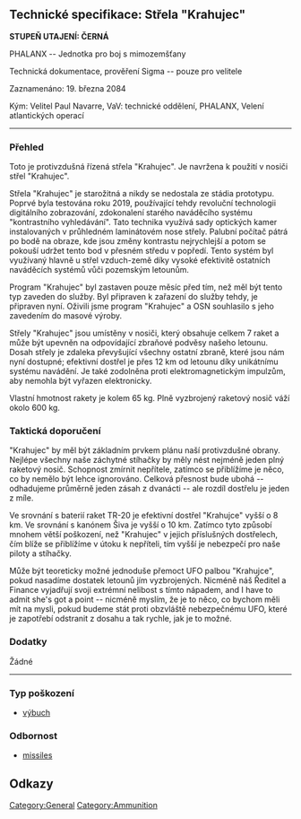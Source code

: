 ## Technické specifikace: Střela "Krahujec"

**STUPEŇ UTAJENÍ: ČERNÁ**

PHALANX -- Jednotka pro boj s mimozemšťany

Technická dokumentace, prověření Sigma -- pouze pro velitele

Zaznamenáno: 19. března 2084

Kým: Velitel Paul Navarre, VaV: technické oddělení, PHALANX, Velení
atlantických operací

------------------------------------------------------------------------

### Přehled

Toto je protivzdušná řízená střela "Krahujec". Je navržena k použití v
nosiči střel "Krahujec".

Střela "Krahujec" je starožitná a nikdy se nedostala ze stádia
prototypu. Poprvé byla testována roku 2019, používající tehdy revoluční
technologii digitálního zobrazování, zdokonalení starého naváděcího
systému "kontrastního vyhledávání". Tato technika využívá sady optických
kamer instalovaných v průhledném laminátovém nose střely. Palubní
počítač pátrá po bodě na obraze, kde jsou změny kontrastu nejrychlejší a
potom se pokouší udržet tento bod v přesném středu v popředí. Tento
systém byl využívaný hlavně u střel vzduch-země díky vysoké efektivitě
ostatních naváděcích systémů vůči pozemským letounům.

Program "Krahujec" byl zastaven pouze měsíc před tím, než měl být tento
typ zaveden do služby. Byl připraven k zařazení do služby tehdy, je
připraven nyní. Oživili jsme program "Krahujec" a OSN souhlasilo s jeho
zavedením do masové výroby.

Střely "Krahujec" jsou umístěny v nosiči, který obsahuje celkem 7 raket
a může být upevněn na odpovídající zbraňové podvěsy našeho letounu.
Dosah střely je zdaleka převyšující všechny ostatní zbraně, které jsou
nám nyní dostupné; efektivní dostřel je přes 12 km od letounu díky
unikátnímu systému navádění. Je také zodolněna proti elektromagnetickým
impulzům, aby nemohla být vyřazen elektronicky.

Vlastní hmotnost rakety je kolem 65 kg. Plně vyzbrojený raketový nosič
váží okolo 600 kg.

### Taktická doporučení

"Krahujec" by měl být základním prvkem plánu naší protivzdušné obrany.
Nejlépe všechny naše záchytné stíhačky by měly nést nejméně jeden plný
raketový nosič. Schopnost zmírnit nepřítele, zatímco se přiblížíme je
něco, co by nemělo být lehce ignorováno. Celková přesnost bude ubohá --
odhadujeme průměrně jeden zásah z dvanácti -- ale rozdíl dostřelu je
jeden z míle.

Ve srovnání s baterií raket TR-20 je efektivní dostřel "Krahujce" vyšší
o 8 km. Ve srovnání s kanónem Šiva je vyšší o 10 km. Zatímco tyto
způsobí mnohem větší poškození, než "Krahujec" v jejich příslušných
dostřelech, čím blíže se přiblížíme v útoku k nepříteli, tím vyšší je
nebezpečí pro naše piloty a stíhačky.

Může být teoreticky možné jednoduše přemoct UFO palbou "Krahujce", pokud
nasadíme dostatek letounů jím vyzbrojených. Nicméně náš Ředitel a
Finance vyjadřují svoji extrémní nelibost s tímto nápadem, and I have to
admit she's got a point -- nicméně myslím, že je to něco, co bychom měli
mít na mysli, pokud budeme stát proti obzvláště nebezpečnému UFO, které
je zapotřebí odstranit z dosahu a tak rychle, jak je to možné.

### Dodatky

Žádné

------------------------------------------------------------------------

### Typ poškození

- [výbuch](Damage/blast "wikilink")

### Odbornost

- [missiles](Skills/missiles "wikilink")

## Odkazy

[Category:General](Category:General "wikilink")
[Category:Ammunition](Category:Ammunition "wikilink")